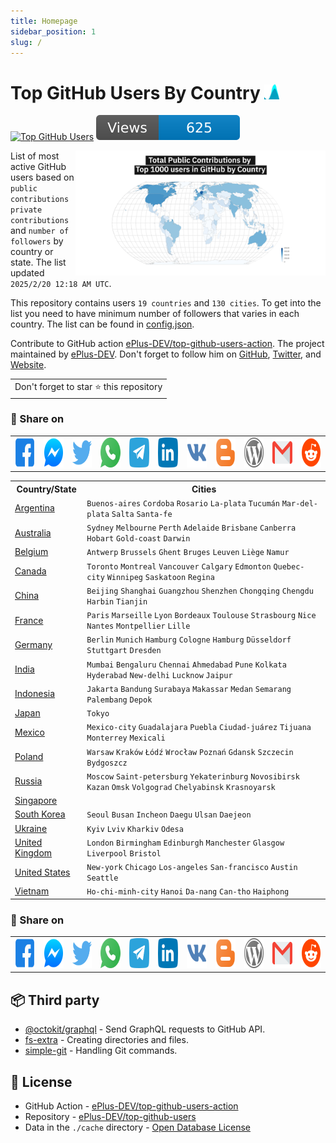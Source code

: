 ```yaml
---
title: Homepage
sidebar_position: 1
slug: /
---
```


# Top GitHub Users By Country [<img alt="Image of insights" src="https://github.com/ePlus-DEV/view-counter/raw/main/graph/749591754/small/week.png" height="24"/>](https://github.com/ePlus-DEV/view-counter/blob/master/readme/749591754/week.md)
[![Top GitHub Users](https://github.com/ePlus-DEV/top-github-users/actions/workflows/top.yml/badge.svg)](https://github.com/ePlus-DEV/top-github-users/actions/workflows/top.yml) [![Image of insights](https://github.com/ePlus-DEV/view-counter/raw/main/svg/749591754/badge.svg)](https://github.com/ePlus-DEV/view-counter/blob/master/readme/749591754/week.md)

<a target="_blank" href="https://top-github-users.eplus.dev">
	<img align="right" width="400" src="https://github.com/ePlus-DEV/top-github-users-action/raw/master/public/images/banner/top-github-users-map.png" alt="top-github-users-by-country"/>
</a>

List of most active GitHub users based on `public contributions` `private contributions` and `number of followers`  by country or state. The list updated `2025/2/20 12:18 AM UTC`.

This repository contains users `19 countries` and `130 cities`. 
To get into the list you need to have minimum number of followers that varies in each country. The list can be found in [config.json](https://github.com/ePlus-DEV/top-github-users/blob/main/config.json).

Contribute to GitHub action [ePlus-DEV/top-github-users-action](https://github.com/ePlus-DEV/top-github-users-action). The project maintained by [ePlus-DEV](https://github.com/ePlus-DEV). Don't forget to follow him on [GitHub](https://github.com/ePlus-DEV), [Twitter](https://twitter.com/david_nguyen94), and [Website](https://eplus.dev/).

<table>
	<tr>
		<td>
			Don't forget to star ⭐ this repository
		</td>
	</tr>
</table>

### 🚀 Share on

<table>
	<tr>
		<td>
			<a href="https://web.facebook.com/sharer.php?t=Top%20GitHub%20Users%20By%20Country&u=https://github.com/ePlus-DEV/top-github-users&_rdc=1&_rdr">
				<img src="https://github.com/ePlus-DEV/top-github-users-action/raw/master/public/images/icons/facebook.svg" height="48" width="48" alt="Facebook"/>
			</a>
		</td>
		<td>
			<a href="https://www.facebook.com/dialog/send?link=https://github.com/ePlus-DEV/top-github-users&app_id=291494419107518&redirect_uri=https://github.com/ePlus-DEV/top-github-users">
				<img src="https://github.com/ePlus-DEV/top-github-users-action/raw/master/public/images/icons/facebook_messenger.svg" height="48" width="48" alt="Facebook Messenger"/>
			</a>
		</td>
		<td>
			<a href="https://twitter.com/intent/tweet?text=Top%20GitHub%20Users%20By%20Country&url=https://github.com/ePlus-DEV/top-github-users">
				<img src="https://github.com/ePlus-DEV/top-github-users-action/raw/master/public/images/icons/twitter.svg" height="48" width="48" alt="Twitter"/>
			</a>
		</td>
		<td>
			<a href="https://web.whatsapp.com/send?text=Top%20GitHub%20Users%20By%20Country https://github.com/ePlus-DEV/top-github-users">
				<img src="https://github.com/ePlus-DEV/top-github-users-action/raw/master/public/images/icons/whatsapp.svg" height="48" width="48" alt="WhatsApp"/>
			</a>
		</td>
		<td>
			<a href="https://t.me/share/url?url=https://github.com/ePlus-DEV/top-github-users&text=Top%20GitHub%20Users%20By%20Country">
				<img src="https://github.com/ePlus-DEV/top-github-users-action/raw/master/public/images/icons/telegram.svg" height="48" width="48" alt="Telegram"/>
			</a>
		</td>
		<td>
			<a href="https://www.linkedin.com/shareArticle?title=Top%20GitHub%20Users%20By%20Country&url=https://github.com/ePlus-DEV/top-github-users">
				<img src="https://github.com/ePlus-DEV/top-github-users-action/raw/master/public/images/icons/linkedin.svg" height="48" width="48" alt="LinkedIn"/>
			</a>
		</td>
		<td>
			<a href="https://vk.com/share.php?url=https://github.com/ePlus-DEV/top-github-users">
				<img src="https://github.com/ePlus-DEV/top-github-users-action/raw/master/public/images/icons/vkontakte.svg" height="48" width="48" alt="Vkontakte"/>
			</a>
		</td>
		<td>
			<a href="https://www.blogger.com/blog-this.g?n=List%20of%20most%20active%20github%20users%20based%20on%20public%20contributions,%20total%20contributions,%20and%20number%20of%20followers%20by%20country&t=Top%20GitHub%20Users%20By%20Country&u=https://github.com/ePlus-DEV/top-github-users">
				<img src="https://github.com/ePlus-DEV/top-github-users-action/raw/master/public/images/icons/blogger.svg" height="48" width="48" alt="Blogger"/>
			</a>
		</td>
		<td>
			<a href="https://wordpress.com/wp-admin/press-this.php?u=https://github.com/ePlus-DEV/top-github-users&t=Top%20GitHub%20Users%20By%20Country&s=List%20of%20most%20active%20github%20users%20based%20on%20public%20contributions,%20total%20contributions,%20and%20number%20of%20followers%20by%20country&i=">
				<img src="https://github.com/ePlus-DEV/top-github-users-action/raw/master/public/images/icons/wordpress.svg" height="48" width="48" alt="Wordpress"/>
			</a>
		</td>
		<td>
			<a href="mailto:recipient name?cc=cc&bcc=bcc&subject=Top%20GitHub%20Users%20By%20Country&body=List%20of%20most%20active%20github%20users%20based%20on%20public%20contributions,%20total%20contributions,%20and%20number%20of%20followers%20by%20country-https://github.com/ePlus-DEV/top-github-users">
				<img src="https://github.com/ePlus-DEV/top-github-users-action/raw/master/public/images/icons/gmail.svg" height="48" width="48" alt="Email"/>
			</a>
		</td>
		<td>
			<a href="https://www.reddit.com/submit?title=Top%20GitHub%20Users%20By%20Country&url=https://github.com/ePlus-DEV/top-github-users">
				<img src="https://github.com/ePlus-DEV/top-github-users-action/raw/master/public/images/icons/reddit.svg" height="48" width="48" alt="Reddit"/>
			</a>
		</td>
	</tr>
</table>

<table>
	<tr>
		<th>
			Country/State
		</th>
		<th>
			Cities
		</th>
	</tr>
	<tr>
		<td>
			<a href="https://github.com/ePlus-DEV/top-github-users/blob/main/docs/public-contributions/argentina.md">
				Argentina
			</a>
		</td>
		<td>
			<code>Buenos-aires</code> 
			<code>Cordoba</code> 
			<code>Rosario</code> 
			<code>La-plata</code> 
			<code>Tucumán</code> 
			<code>Mar-del-plata</code> 
			<code>Salta</code> 
			<code>Santa-fe</code> 
		</td>
	</tr>
	<tr>
		<td>
			<a href="https://github.com/ePlus-DEV/top-github-users/blob/main/docs/public-contributions/australia.md">
				Australia
			</a>
		</td>
		<td>
			<code>Sydney</code> 
			<code>Melbourne</code> 
			<code>Perth</code> 
			<code>Adelaide</code> 
			<code>Brisbane</code> 
			<code>Canberra</code> 
			<code>Hobart</code> 
			<code>Gold-coast</code> 
			<code>Darwin</code> 
		</td>
	</tr>
	<tr>
		<td>
			<a href="https://github.com/ePlus-DEV/top-github-users/blob/main/docs/public-contributions/belgium.md">
				Belgium
			</a>
		</td>
		<td>
			<code>Antwerp</code> 
			<code>Brussels</code> 
			<code>Ghent</code> 
			<code>Bruges</code> 
			<code>Leuven</code> 
			<code>Liège</code> 
			<code>Namur</code> 
		</td>
	</tr>
	<tr>
		<td>
			<a href="https://github.com/ePlus-DEV/top-github-users/blob/main/docs/public-contributions/canada.md">
				Canada
			</a>
		</td>
		<td>
			<code>Toronto</code> 
			<code>Montreal</code> 
			<code>Vancouver</code> 
			<code>Calgary</code> 
			<code>Edmonton</code> 
			<code>Quebec-city</code> 
			<code>Winnipeg</code> 
			<code>Saskatoon</code> 
			<code>Regina</code> 
		</td>
	</tr>
	<tr>
		<td>
			<a href="https://github.com/ePlus-DEV/top-github-users/blob/main/docs/public-contributions/china.md">
				China
			</a>
		</td>
		<td>
			<code>Beijing</code> 
			<code>Shanghai</code> 
			<code>Guangzhou</code> 
			<code>Shenzhen</code> 
			<code>Chongqing</code> 
			<code>Chengdu</code> 
			<code>Harbin</code> 
			<code>Tianjin</code> 
		</td>
	</tr>
	<tr>
		<td>
			<a href="https://github.com/ePlus-DEV/top-github-users/blob/main/docs/public-contributions/france.md">
				France
			</a>
		</td>
		<td>
			<code>Paris</code> 
			<code>Marseille</code> 
			<code>Lyon</code> 
			<code>Bordeaux</code> 
			<code>Toulouse</code> 
			<code>Strasbourg</code> 
			<code>Nice</code> 
			<code>Nantes</code> 
			<code>Montpellier</code> 
			<code>Lille</code> 
		</td>
	</tr>
	<tr>
		<td>
			<a href="https://github.com/ePlus-DEV/top-github-users/blob/main/docs/public-contributions/germany.md">
				Germany
			</a>
		</td>
		<td>
			<code>Berlin</code> 
			<code>Munich</code> 
			<code>Hamburg</code> 
			<code>Cologne</code> 
			<code>Hamburg</code> 
			<code>Düsseldorf</code> 
			<code>Stuttgart</code> 
			<code>Dresden</code> 
		</td>
	</tr>
	<tr>
		<td>
			<a href="https://github.com/ePlus-DEV/top-github-users/blob/main/docs/public-contributions/india.md">
				India
			</a>
		</td>
		<td>
			<code>Mumbai</code> 
			<code>Bengaluru</code> 
			<code>Chennai</code> 
			<code>Ahmedabad</code> 
			<code>Pune</code> 
			<code>Kolkata</code> 
			<code>Hyderabad</code> 
			<code>New-delhi</code> 
			<code>Lucknow</code> 
			<code>Jaipur</code> 
		</td>
	</tr>
	<tr>
		<td>
			<a href="https://github.com/ePlus-DEV/top-github-users/blob/main/docs/public-contributions/indonesia.md">
				Indonesia
			</a>
		</td>
		<td>
			<code>Jakarta</code> 
			<code>Bandung</code> 
			<code>Surabaya</code> 
			<code>Makassar</code> 
			<code>Medan</code> 
			<code>Semarang</code> 
			<code>Palembang</code> 
			<code>Depok</code> 
		</td>
	</tr>
	<tr>
		<td>
			<a href="https://github.com/ePlus-DEV/top-github-users/blob/main/docs/public-contributions/japan.md">
				Japan
			</a>
		</td>
		<td>
			<code>Tokyo</code> 
		</td>
	</tr>
	<tr>
		<td>
			<a href="https://github.com/ePlus-DEV/top-github-users/blob/main/docs/public-contributions/mexico.md">
				Mexico
			</a>
		</td>
		<td>
			<code>Mexico-city</code> 
			<code>Guadalajara</code> 
			<code>Puebla</code> 
			<code>Ciudad-juárez</code> 
			<code>Tijuana</code> 
			<code>Monterrey</code> 
			<code>Mexicali</code> 
		</td>
	</tr>
	<tr>
		<td>
			<a href="https://github.com/ePlus-DEV/top-github-users/blob/main/docs/public-contributions/poland.md">
				Poland
			</a>
		</td>
		<td>
			<code>Warsaw</code> 
			<code>Kraków</code> 
			<code>Łódź</code> 
			<code>Wrocław</code> 
			<code>Poznań</code> 
			<code>Gdansk</code> 
			<code>Szczecin</code> 
			<code>Bydgoszcz</code> 
		</td>
	</tr>
	<tr>
		<td>
			<a href="https://github.com/ePlus-DEV/top-github-users/blob/main/docs/public-contributions/russia.md">
				Russia
			</a>
		</td>
		<td>
			<code>Moscow</code> 
			<code>Saint-petersburg</code> 
			<code>Yekaterinburg</code> 
			<code>Novosibirsk</code> 
			<code>Kazan</code> 
			<code>Omsk</code> 
			<code>Volgograd</code> 
			<code>Chelyabinsk</code> 
			<code>Krasnoyarsk</code> 
		</td>
	</tr>
	<tr>
		<td>
			<a href="https://github.com/ePlus-DEV/top-github-users/blob/main/docs/public-contributions/singapore.md">
				Singapore
			</a>
		</td>
		<td>
		</td>
	</tr>
	<tr>
		<td>
			<a href="https://github.com/ePlus-DEV/top-github-users/blob/main/docs/public-contributions/south_korea.md">
				South Korea
			</a>
		</td>
		<td>
			<code>Seoul</code> 
			<code>Busan</code> 
			<code>Incheon</code> 
			<code>Daegu</code> 
			<code>Ulsan</code> 
			<code>Daejeon</code> 
		</td>
	</tr>
	<tr>
		<td>
			<a href="https://github.com/ePlus-DEV/top-github-users/blob/main/docs/public-contributions/ukraine.md">
				Ukraine
			</a>
		</td>
		<td>
			<code>Kyiv</code> 
			<code>Lviv</code> 
			<code>Kharkiv</code> 
			<code>Odesa</code> 
		</td>
	</tr>
	<tr>
		<td>
			<a href="https://github.com/ePlus-DEV/top-github-users/blob/main/docs/public-contributions/united_kingdom.md">
				United Kingdom
			</a>
		</td>
		<td>
			<code>London</code> 
			<code>Birmingham</code> 
			<code>Edinburgh</code> 
			<code>Manchester</code> 
			<code>Glasgow</code> 
			<code>Liverpool</code> 
			<code>Bristol</code> 
		</td>
	</tr>
	<tr>
		<td>
			<a href="https://github.com/ePlus-DEV/top-github-users/blob/main/docs/public-contributions/united_states.md">
				United States
			</a>
		</td>
		<td>
			<code>New-york</code> 
			<code>Chicago</code> 
			<code>Los-angeles</code> 
			<code>San-francisco</code> 
			<code>Austin</code> 
			<code>Seattle</code> 
		</td>
	</tr>
	<tr>
		<td>
			<a href="https://github.com/ePlus-DEV/top-github-users/blob/main/docs/public-contributions/vietnam.md">
				Vietnam
			</a>
		</td>
		<td>
			<code>Ho-chi-minh-city</code> 
			<code>Hanoi</code> 
			<code>Da-nang</code> 
			<code>Can-tho</code> 
			<code>Haiphong</code> 
		</td>
	</tr>
</table>

### 🚀 Share on

<table>
	<tr>
		<td>
			<a href="https://web.facebook.com/sharer.php?t=Top%20GitHub%20Users%20By%20Country&u=https://github.com/ePlus-DEV/top-github-users&_rdc=1&_rdr">
				<img src="https://github.com/ePlus-DEV/top-github-users-action/raw/master/public/images/icons/facebook.svg" height="48" width="48" alt="Facebook"/>
			</a>
		</td>
		<td>
			<a href="https://www.facebook.com/dialog/send?link=https://github.com/ePlus-DEV/top-github-users&app_id=291494419107518&redirect_uri=https://github.com/ePlus-DEV/top-github-users">
				<img src="https://github.com/ePlus-DEV/top-github-users-action/raw/master/public/images/icons/facebook_messenger.svg" height="48" width="48" alt="Facebook Messenger"/>
			</a>
		</td>
		<td>
			<a href="https://twitter.com/intent/tweet?text=Top%20GitHub%20Users%20By%20Country&url=https://github.com/ePlus-DEV/top-github-users">
				<img src="https://github.com/ePlus-DEV/top-github-users-action/raw/master/public/images/icons/twitter.svg" height="48" width="48" alt="Twitter"/>
			</a>
		</td>
		<td>
			<a href="https://web.whatsapp.com/send?text=Top%20GitHub%20Users%20By%20Country https://github.com/ePlus-DEV/top-github-users">
				<img src="https://github.com/ePlus-DEV/top-github-users-action/raw/master/public/images/icons/whatsapp.svg" height="48" width="48" alt="WhatsApp"/>
			</a>
		</td>
		<td>
			<a href="https://t.me/share/url?url=https://github.com/ePlus-DEV/top-github-users&text=Top%20GitHub%20Users%20By%20Country">
				<img src="https://github.com/ePlus-DEV/top-github-users-action/raw/master/public/images/icons/telegram.svg" height="48" width="48" alt="Telegram"/>
			</a>
		</td>
		<td>
			<a href="https://www.linkedin.com/shareArticle?title=Top%20GitHub%20Users%20By%20Country&url=https://github.com/ePlus-DEV/top-github-users">
				<img src="https://github.com/ePlus-DEV/top-github-users-action/raw/master/public/images/icons/linkedin.svg" height="48" width="48" alt="LinkedIn"/>
			</a>
		</td>
		<td>
			<a href="https://vk.com/share.php?url=https://github.com/ePlus-DEV/top-github-users">
				<img src="https://github.com/ePlus-DEV/top-github-users-action/raw/master/public/images/icons/vkontakte.svg" height="48" width="48" alt="Vkontakte"/>
			</a>
		</td>
		<td>
			<a href="https://www.blogger.com/blog-this.g?n=List%20of%20most%20active%20github%20users%20based%20on%20public%20contributions,%20total%20contributions,%20and%20number%20of%20followers%20by%20country&t=Top%20GitHub%20Users%20By%20Country&u=https://github.com/ePlus-DEV/top-github-users">
				<img src="https://github.com/ePlus-DEV/top-github-users-action/raw/master/public/images/icons/blogger.svg" height="48" width="48" alt="Blogger"/>
			</a>
		</td>
		<td>
			<a href="https://wordpress.com/wp-admin/press-this.php?u=https://github.com/ePlus-DEV/top-github-users&t=Top%20GitHub%20Users%20By%20Country&s=List%20of%20most%20active%20github%20users%20based%20on%20public%20contributions,%20total%20contributions,%20and%20number%20of%20followers%20by%20country&i=">
				<img src="https://github.com/ePlus-DEV/top-github-users-action/raw/master/public/images/icons/wordpress.svg" height="48" width="48" alt="Wordpress"/>
			</a>
		</td>
		<td>
			<a href="mailto:recipient name?cc=cc&bcc=bcc&subject=Top%20GitHub%20Users%20By%20Country&body=List%20of%20most%20active%20github%20users%20based%20on%20public%20contributions,%20total%20contributions,%20and%20number%20of%20followers%20by%20country-https://github.com/ePlus-DEV/top-github-users">
				<img src="https://github.com/ePlus-DEV/top-github-users-action/raw/master/public/images/icons/gmail.svg" height="48" width="48" alt="Email"/>
			</a>
		</td>
		<td>
			<a href="https://www.reddit.com/submit?title=Top%20GitHub%20Users%20By%20Country&url=https://github.com/ePlus-DEV/top-github-users">
				<img src="https://github.com/ePlus-DEV/top-github-users-action/raw/master/public/images/icons/reddit.svg" height="48" width="48" alt="Reddit"/>
			</a>
		</td>
	</tr>
</table>

## 📦 Third party

- [@octokit/graphql](https://www.npmjs.com/package/@octokit/graphql) - Send GraphQL requests to GitHub API.
- [fs-extra](https://www.npmjs.com/package/fs-extra) - Creating directories and files.
- [simple-git](https://www.npmjs.com/package/simple-git) - Handling Git commands.
## 📄 License

- GitHub Action - [ePlus-DEV/top-github-users-action](https://github.com/ePlus-DEV/top-github-users-action)
- Repository - [ePlus-DEV/top-github-users](https://github.com/ePlus-DEV/top-github-users)
- Data in the `./cache` directory - [Open Database License](https://opendatacommons.org/licenses/odbl/1-0/)

